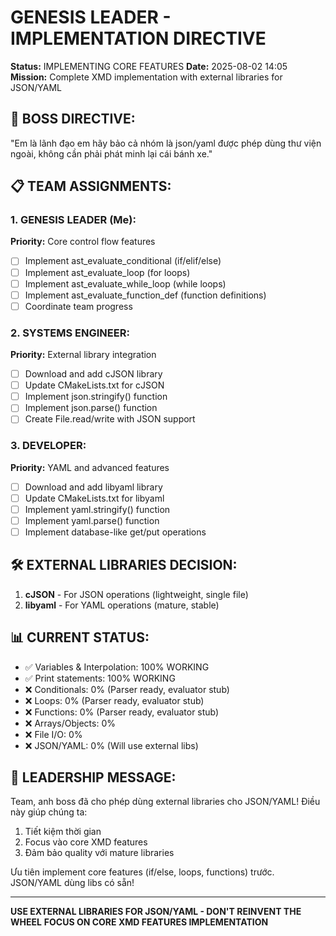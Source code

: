 # GENESIS LEADER - IMPLEMENTATION DIRECTIVE

**Status:** IMPLEMENTING CORE FEATURES
**Date:** 2025-08-02 14:05
**Mission:** Complete XMD implementation with external libraries for JSON/YAML

## 🎯 BOSS DIRECTIVE:
"Em là lãnh đạo em hãy bảo cả nhóm là json/yaml được phép dùng thư viện ngoài, không cần phải phát minh lại cái bánh xe."

## 📋 TEAM ASSIGNMENTS:

### 1. GENESIS LEADER (Me):
**Priority:** Core control flow features
- [ ] Implement ast_evaluate_conditional (if/elif/else)
- [ ] Implement ast_evaluate_loop (for loops)
- [ ] Implement ast_evaluate_while_loop (while loops)
- [ ] Implement ast_evaluate_function_def (function definitions)
- [ ] Coordinate team progress

### 2. SYSTEMS ENGINEER:
**Priority:** External library integration
- [ ] Download and add cJSON library
- [ ] Update CMakeLists.txt for cJSON
- [ ] Implement json.stringify() function
- [ ] Implement json.parse() function
- [ ] Create File.read/write with JSON support

### 3. DEVELOPER:
**Priority:** YAML and advanced features
- [ ] Download and add libyaml library
- [ ] Update CMakeLists.txt for libyaml
- [ ] Implement yaml.stringify() function
- [ ] Implement yaml.parse() function
- [ ] Implement database-like get/put operations

## 🛠️ EXTERNAL LIBRARIES DECISION:
1. **cJSON** - For JSON operations (lightweight, single file)
2. **libyaml** - For YAML operations (mature, stable)

## 📊 CURRENT STATUS:
- ✅ Variables & Interpolation: 100% WORKING
- ✅ Print statements: 100% WORKING
- ❌ Conditionals: 0% (Parser ready, evaluator stub)
- ❌ Loops: 0% (Parser ready, evaluator stub)
- ❌ Functions: 0% (Parser ready, evaluator stub)
- ❌ Arrays/Objects: 0%
- ❌ File I/O: 0%
- ❌ JSON/YAML: 0% (Will use external libs)

## 💪 LEADERSHIP MESSAGE:
Team, anh boss đã cho phép dùng external libraries cho JSON/YAML! Điều này giúp chúng ta:
1. Tiết kiệm thời gian
2. Focus vào core XMD features
3. Đảm bảo quality với mature libraries

Ưu tiên implement core features (if/else, loops, functions) trước. JSON/YAML dùng libs có sẵn!

---
**USE EXTERNAL LIBRARIES FOR JSON/YAML - DON'T REINVENT THE WHEEL**
**FOCUS ON CORE XMD FEATURES IMPLEMENTATION**